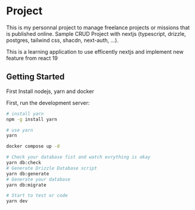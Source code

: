 # Project
This is my personnal project to manage freelance projects or missions that is published online. Sample CRUD Project with nextjs (typescript, drizzle, postgres, tailwind css, shacdn, next-auth, ...).

This is a learning application to use efficently nextjs and implement new feature from react 19

## Getting Started

First Install nodejs, yarn and docker

First, run the development server:

```bash
# install yarn
npm -g install yarn

# use yarn
yarn

docker compose up -d

# Check your database fist and watch evrything is okay
yarn db:check
# Generate Drizzle Database script
yarn db:generate
# Generate your database
yarn db:migrate

# Start to test or code
yarn dev
```
